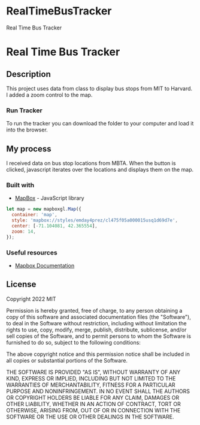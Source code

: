 # RealTimeBusTracker
Real Time Bus Tracker
# Real Time Bus Tracker


## Description

This project uses data from class to display bus stops from MIT to Harvard.
I added a zoom control to the map.


### Run Tracker
To run the tracker you can download the folder to your computer and load it into the browser. 

## My process

I received data on bus stop locations from MBTA. When the button is clicked, javascript iterates over the locations and displays them on the map.

### Built with

- [MapBox](mapbox.com) - JavaScript library



```js
let map = new mapboxgl.Map({
  container: 'map',
  style: 'mapbox://styles/emday4prez/cl475f05a000015usq1d69d7e',
  center: [-71.104081, 42.365554],
  zoom: 14,
});
```


### Useful resources

- [Mapbox Documentation](https://docs.mapbox.com/)

## License
Copyright 2022 MIT

Permission is hereby granted, free of charge, to any person obtaining a copy of this software and associated documentation files (the "Software"), to deal in the Software without restriction, including without limitation the rights to use, copy, modify, merge, publish, distribute, sublicense, and/or sell copies of the Software, and to permit persons to whom the Software is furnished to do so, subject to the following conditions:

The above copyright notice and this permission notice shall be included in all copies or substantial portions of the Software.

THE SOFTWARE IS PROVIDED "AS IS", WITHOUT WARRANTY OF ANY KIND, EXPRESS OR IMPLIED, INCLUDING BUT NOT LIMITED TO THE WARRANTIES OF MERCHANTABILITY, FITNESS FOR A PARTICULAR PURPOSE AND NONINFRINGEMENT. IN NO EVENT SHALL THE AUTHORS OR COPYRIGHT HOLDERS BE LIABLE FOR ANY CLAIM, DAMAGES OR OTHER LIABILITY, WHETHER IN AN ACTION OF CONTRACT, TORT OR OTHERWISE, ARISING FROM, OUT OF OR IN CONNECTION WITH THE SOFTWARE OR THE USE OR OTHER DEALINGS IN THE SOFTWARE.
